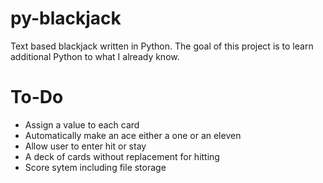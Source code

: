 # py-blackjack
Text based blackjack written in Python. The goal of this project is to learn additional Python to what I already know.

# To-Do
- Assign a value to each card
- Automatically make an ace either a one or an eleven
- Allow user to enter hit or stay
- A deck of cards without replacement for hitting
- Score sytem including file storage
